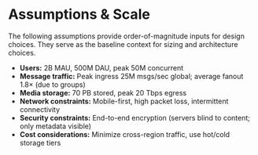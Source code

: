 # Assumptions & Scale

The following assumptions provide order-of-magnitude inputs for design choices. They serve as the baseline context for sizing and architecture choices.

- **Users:** 2B MAU, 500M DAU, peak 50M concurrent  
- **Message traffic:** Peak ingress 25M msgs/sec global; average fanout 1.8× (due to groups)  
- **Media storage:** 70 PB stored, peak 20 Tbps egress  
- **Network constraints:** Mobile-first, high packet loss, intermittent connectivity  
- **Security constraints:** End-to-end encryption (servers blind to content; only metadata visible)  
- **Cost considerations:** Minimize cross-region traffic, use hot/cold storage tiers  
